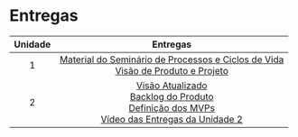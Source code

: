 # Entregas

|Unidade|Entregas|
|:-----:|:------:|
|1|[Material do Seminário de Processos e Ciclos de Vida](https://youtu.be/nl6nFLzVaRg) <br> [Visão de Produto e Projeto](https://youtu.be/qZLZ28SBpog)|
|2|[Visão Atualizado](https://mdsreq-fga-unb.github.io/2022.2-Receitalista/visao-produto/) <br> [Backlog do Produto](https://mdsreq-fga-unb.github.io/2022.2-Receitalista/backlog_do_produto/) <br> [Definição dos MVPs](https://mdsreq-fga-unb.github.io/2022.2-Receitalista/definicao-mvp/) <br> [Vídeo das Entregas da Unidade 2](https://youtu.be/K8Aukb5oljo)|